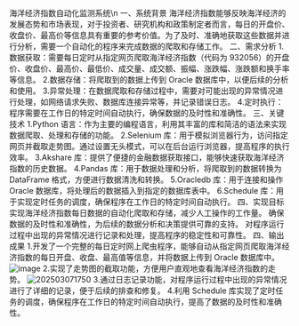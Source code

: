 海洋经济指数自动化监测系统\n
一、系统背景
海洋经济指数能够反映海洋经济的发展态势和市场表现，对于投资者、研究机构和政策制定者而言，每日的开盘价、收盘价、最高价等信息具有重要的参考价值。为了及时、准确地获取这些数据并进行分析，需要一个自动化的程序来完成数据的爬取和存储工作。
二、需求分析
1.数据获取：需要每日定时从指定网页爬取海洋经济指数（代码为 932056）的开盘价、收盘价、最高价、最低价、成交量、成交额、振幅、涨跌幅、涨跌额和换手率等信息。
2.数据存储：将爬取到的数据上传到 Oracle 数据库中，以便后续的分析和使用。
3.异常处理：在数据爬取和存储过程中，需要对可能出现的异常情况进行处理，如网络请求失败、数据库连接异常等，并记录错误日志。
4.定时执行：程序需要在工作日的特定时间自动执行，确保数据的及时性和准确性。
三、关键技术
1.Python 语言：作为主要的编程语言，利用其丰富的库和简洁的语法来实现数据爬取、处理和存储的功能。
2.Selenium 库：用于模拟浏览器行为，访问指定网页并截取走势图。通过设置无头模式，可以在后台运行浏览器，提高程序的执行效率。
3.Akshare 库：提供了便捷的金融数据获取接口，能够快速获取海洋经济指数的历史数据。
4.Pandas 库：用于数据处理和分析，将爬取到的数据转换为 DataFrame 格式，方便进行数据清洗和转换。
5.Oracledb 库：用于连接和操作 Oracle 数据库，将处理后的数据插入到指定的数据库表中。
6.Schedule 库：用于实现定时任务的调度，确保程序在工作日的特定时间自动执行。
四、实现目标
实现海洋经济指数每日数据的自动化爬取和存储，减少人工操作的工作量。
确保数据的及时性和准确性，为后续的数据分析和决策提供可靠的支持。
对程序运行过程中出现的异常情况进行记录和处理，提高程序的稳定性和可靠性。
四、输出成果
1.开发了一个完整的每日定时网上爬虫程序，能够自动从指定网页爬取海洋经济指数的每日开盘、收盘、最高值等信息，并将数据上传到 Oracle 数据库中。
![image](https://github.com/user-attachments/assets/01f501c9-2616-4b26-be38-28d21ecc22e6)
2.实现了走势图的截取功能，方便用户直观地查看海洋经济指数的走势。
![202503071750](https://github.com/user-attachments/assets/96534754-2c79-41b1-95ca-e88407bfcf02)
3.通过日志记录功能，对程序运行过程中出现的异常情况进行了详细的记录，便于后续的排查和修复。
4.利用 Schedule 库实现了定时任务的调度，确保程序在工作日的特定时间自动执行，提高了数据的及时性和准确性。

